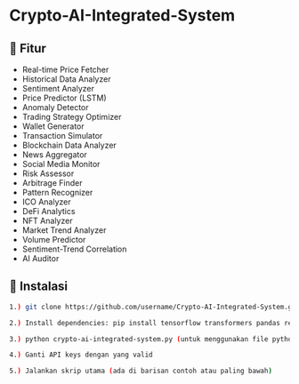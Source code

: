 # Crypto-AI-Integrated-System

## 🌟 Fitur 
- Real-time Price Fetcher
- Historical Data Analyzer
- Sentiment Analyzer
- Price Predictor (LSTM)
- Anomaly Detector
- Trading Strategy Optimizer
- Wallet Generator
- Transaction Simulator
- Blockchain Data Analyzer
- News Aggregator
- Social Media Monitor
- Risk Assessor
- Arbitrage Finder
- Pattern Recognizer
- ICO Analyzer
- DeFi Analytics
- NFT Analyzer
- Market Trend Analyzer
- Volume Predictor
- Sentiment-Trend Correlation
- AI Auditor
    
## 🚀 Instalasi
```bash
1.) git clone https://github.com/username/Crypto-AI-Integrated-System.git (Untuk mengunduh)

2.) Install dependencies: pip install tensorflow transformers pandas requests web3

3.) python crypto-ai-integrated-system.py (untuk menggunakan file python)

4.) Ganti API keys dengan yang valid

5.) Jalankan skrip utama (ada di barisan contoh atau paling bawah)
